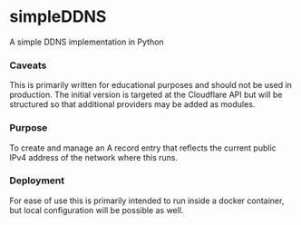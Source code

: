# simpleDDNS
A simple DDNS implementation in Python

### Caveats
This is primarily written for educational purposes 
and should not be used in production.
The initial version is targeted at the Cloudflare API
but will be structured so that additional providers 
may be added as modules.

### Purpose
To create and manage an A record entry that reflects the
current public IPv4 address of the network where this runs.

### Deployment
For ease of use this is primarily intended to run inside
a docker container, but local configuration will be possible as well.